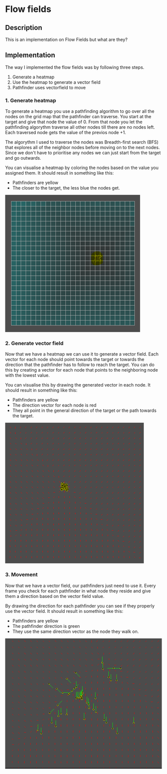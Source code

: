 # Flow fields

## Description
This is an implementation on Flow Fields but what are they?


## Implementation
The way I implemented the flow fields was by following three steps.
1. Generate a heatmap
1. Use the heatmap to generate a vector field
1. Pathfinder uses vectorfield to move

###  1. Generate heatmap
To generate a heatmap you use a pathfinding algorithm to go over all the nodes on the grid map that the pathfinder can traverse.
You start at the target and give that node the value of 0.
From that node you let the pathfinding algorythm traverse all other nodes till there are no nodes left. 
Each traversed node gets the value of the previos node +1.

The algorythm I used to traverse the nodes was Breadth-first search (BFS) that explores all of the neighbor nodes before moving on to the next nodes.
Since we don't have to prioritise any nodes we can just start from the target and go outwards.

You can visualise a heatmap by coloring the nodes based on the value you assigned them. 
It should result in something like this:
 - Pathfinders are yellow
 - The closer to the target, the less blue the nodes get.

![](Images/Heatmap.PNG)

###  2. Generate vector field 
Now that we have a heatmap we can use it to generate a vector field.
Each vector for each node should point towards the target or towards the direction that the pathfinder has to follow to reach the target.
You can do this by creating a vector for each node that points to the neighboring node with the lowest value.

You can visualise this by drawing the generated vector in each node.
It should result in something like this:
 - Pathfinders are yellow
 - The direction vector for each node is red
 - They all point in the general direction of the target or the path towards the target.
 
 ![](Images/VectorField.PNG)

###  3. Movement
Now that we have a vector field, our pathfinders just need to use it.
Every frame you check for each pathfinder in what node they reside and give them a direction based on the vector field value. 

By drawing the direction for each pathfinder you can see if they properly use the vector field.
It should result in something like this:
 - Pathfinders are yellow
 - The pathfinder direction is green
 - They use the same direction vector as the node they walk on.
 
![](Images/PathfindersUseVectorField.PNG)

